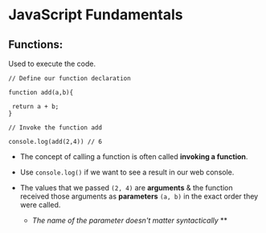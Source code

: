 # JavaScript Fundamentals

## Functions: 
Used to execute the code.

```
// Define our function declaration 

function add(a,b){ 

 return a + b;
} 

// Invoke the function add

console.log(add(2,4)) // 6 
```

* The concept of calling a function is often called **invoking a function**.

* Use `console.log()` if we want to see a result in our web console.

* The values that we passed `(2, 4)` are **arguments** & the function received those arguments as **parameters** `(a, b)` in the exact order they were called.
   * *The name of the parameter doesn't matter syntactically* **
